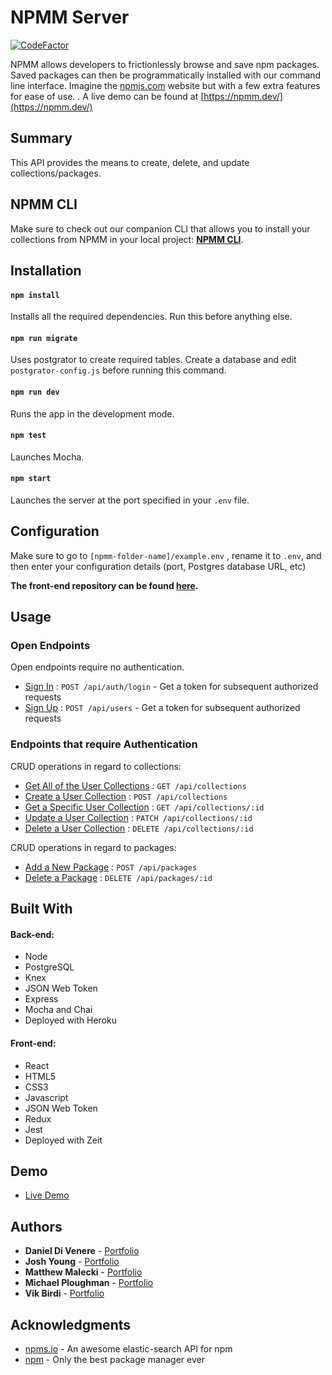 # NPMM Server

[![CodeFactor](https://www.codefactor.io/repository/github/dannydi12/npmm-server/badge)](https://www.codefactor.io/repository/github/dannydi12/npmm-server)

NPMM allows developers to frictionlessly browse and save npm packages. Saved packages can then be programmatically installed with our command line interface. Imagine the [npmjs.com](https://npmjs.com) website but with a few extra features for ease of use.
. A live demo can be found at [https://npmm.dev/](https://npmm.dev/)

## Summary

This API provides the means to create, delete, and update collections/packages.

## NPMM CLI

Make sure to check out our companion CLI that allows you to install your collections from NPMM in your local project: **[NPMM CLI](https://github.com/maleckim/npmm-cli)**.

## Installation

#### `npm install`

Installs all the required dependencies. Run this before anything else.

#### `npm run migrate`

Uses postgrator to create required tables. Create a database and edit `postgrator-config.js` before running this command.

#### `npm run dev`

Runs the app in the development mode.

#### `npm test`

Launches Mocha.

#### `npm start`

Launches the server at the port specified in your `.env` file.

## Configuration

Make sure to go to `[npmm-folder-name]/example.env` , rename it to `.env`, and then enter your configuration details (port, Postgres database URL, etc)

**The front-end repository can be found [here](https://github.com/dannydi12/npmm-client).**

## Usage

### Open Endpoints

Open endpoints require no authentication.

- [Sign In](docs/token.md) : `POST /api/auth/login` - Get a token for subsequent authorized requests
- [Sign Up](docs/users/post.md) : `POST /api/users` - Get a token for subsequent authorized requests

### Endpoints that require Authentication

CRUD operations in regard to collections:

- [Get All of the User Collections](docs/collections/get.md) : `GET /api/collections`
- [Create a User Collection](docs/collections/post.md) : `POST /api/collections`
- [Get a Specific User Collection](docs/collections/id/get.md) : `GET /api/collections/:id`
- [Update a User Collection](docs/collections/id/patch.md) : `PATCH /api/collections/:id`
- [Delete a User Collection](docs/collections/id/delete.md) : `DELETE /api/collections/:id`

CRUD operations in regard to packages:

- [Add a New Package](docs/packages/post.md) : `POST /api/packages`
- [Delete a Package](docs/packages/id/delete.md) : `DELETE /api/packages/:id`

## Built With

#### Back-end:

- Node
- PostgreSQL
- Knex
- JSON Web Token
- Express
- Mocha and Chai
- Deployed with Heroku

#### Front-end:

- React
- HTML5
- CSS3
- Javascript
- JSON Web Token
- Redux
- Jest
- Deployed with Zeit

## Demo

- [Live Demo](https://npmm.dev/)

## Authors

- **Daniel Di Venere** - [Portfolio](https://)
- **Josh Young** - [Portfolio](https://joshyoung.net)
- **Matthew Malecki** - [Portfolio](https://)
- **Michael Ploughman** - [Portfolio](https://)
- **Vik Birdi** - [Portfolio](https://)

## Acknowledgments

- [npms.io](https://npms.io) - An awesome elastic-search API for npm
- [npm](https://npmjs.com) - Only the best package manager ever
